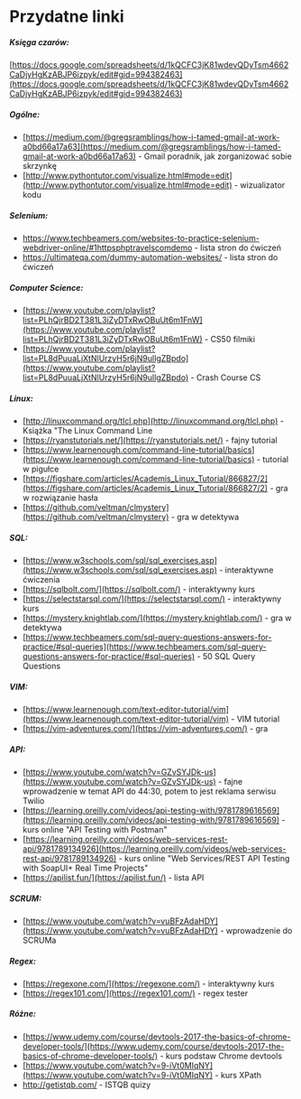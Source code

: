 # Przydatne linki

##### Księga czarów: 
[https://docs.google.com/spreadsheets/d/1kQCFC3jK81wdevQDyTsm4662CaDjyHgKzABJP6izpyk/edit#gid=994382463](https://docs.google.com/spreadsheets/d/1kQCFC3jK81wdevQDyTsm4662CaDjyHgKzABJP6izpyk/edit#gid=994382463) 

##### Ogólne:
* [https://medium.com/@gregsramblings/how-i-tamed-gmail-at-work-a0bd66a17a63](https://medium.com/@gregsramblings/how-i-tamed-gmail-at-work-a0bd66a17a63) - Gmail poradnik, jak zorganizować sobie skrzynkę 
* [http://www.pythontutor.com/visualize.html#mode=edit](http://www.pythontutor.com/visualize.html#mode=edit) - wizualizator kodu 


##### Selenium:
- https://www.techbeamers.com/websites-to-practice-selenium-webdriver-online/#1httpsphptravelscomdemo - lista stron do ćwiczeń
- https://ultimateqa.com/dummy-automation-websites/ - lista stron do ćwiczeń


##### Computer Science:
* [https://www.youtube.com/playlist?list=PLhQjrBD2T381L3iZyDTxRwOBuUt6m1FnW](https://www.youtube.com/playlist?list=PLhQjrBD2T381L3iZyDTxRwOBuUt6m1FnW) - CS50 filmiki 
* [https://www.youtube.com/playlist?list=PL8dPuuaLjXtNlUrzyH5r6jN9ulIgZBpdo](https://www.youtube.com/playlist?list=PL8dPuuaLjXtNlUrzyH5r6jN9ulIgZBpdo) - Crash Course CS 
    

##### Linux:
* [http://linuxcommand.org/tlcl.php](http://linuxcommand.org/tlcl.php) - Książka "The Linux Command Line 
* [https://ryanstutorials.net/](https://ryanstutorials.net/) - fajny tutorial 
* [https://www.learnenough.com/command-line-tutorial/basics](https://www.learnenough.com/command-line-tutorial/basics) - tutorial w pigułce 
* [https://figshare.com/articles/Academis_Linux_Tutorial/866827/2](https://figshare.com/articles/Academis_Linux_Tutorial/866827/2) - gra w rozwiązanie hasła 
* [https://github.com/veltman/clmystery](https://github.com/veltman/clmystery) - gra w detektywa 
    

##### SQL:
* [https://www.w3schools.com/sql/sql_exercises.asp](https://www.w3schools.com/sql/sql_exercises.asp) - interaktywne ćwiczenia 
* [https://sqlbolt.com/](https://sqlbolt.com/) - interaktywny kurs    
* [https://selectstarsql.com/](https://selectstarsql.com/) - interaktywny kurs  
* [https://mystery.knightlab.com/](https://mystery.knightlab.com/) - gra w detektywa  
* [https://www.techbeamers.com/sql-query-questions-answers-for-practice/#sql-queries](https://www.techbeamers.com/sql-query-questions-answers-for-practice/#sql-queries) - 50 SQL Query Questions 
    
##### VIM:
* [https://www.learnenough.com/text-editor-tutorial/vim](https://www.learnenough.com/text-editor-tutorial/vim) - VIM tutorial  
* [https://vim-adventures.com/](https://vim-adventures.com/) - gra 
    
##### API:
* [https://www.youtube.com/watch?v=GZvSYJDk-us](https://www.youtube.com/watch?v=GZvSYJDk-us) - fajne wprowadzenie w temat API do 44:30, potem to jest reklama serwisu Twilio 
* [https://learning.oreilly.com/videos/api-testing-with/9781789616569](https://learning.oreilly.com/videos/api-testing-with/9781789616569) - kurs online "API Testing with Postman"
* [https://learning.oreilly.com/videos/web-services-rest-api/9781789134926](https://learning.oreilly.com/videos/web-services-rest-api/9781789134926) - kurs online "Web Services/REST API Testing with SoapUI+ Real Time Projects"  
* [https://apilist.fun/](https://apilist.fun/) - lista API 
    
##### SCRUM:
* [https://www.youtube.com/watch?v=vuBFzAdaHDY](https://www.youtube.com/watch?v=vuBFzAdaHDY) - wprowadzenie do SCRUMa 

##### Regex:
* [https://regexone.com/](https://regexone.com/) - interaktywny kurs  
* [https://regex101.com/](https://regex101.com/) - regex tester 
    
##### Różne:
* [https://www.udemy.com/course/devtools-2017-the-basics-of-chrome-developer-tools/](https://www.udemy.com/course/devtools-2017-the-basics-of-chrome-developer-tools/) - kurs podstaw Chrome devtools  
* [https://www.youtube.com/watch?v=9-iVt0MIqNY](https://www.youtube.com/watch?v=9-iVt0MIqNY) - kurs XPath
* http://getistqb.com/ - ISTQB quizy